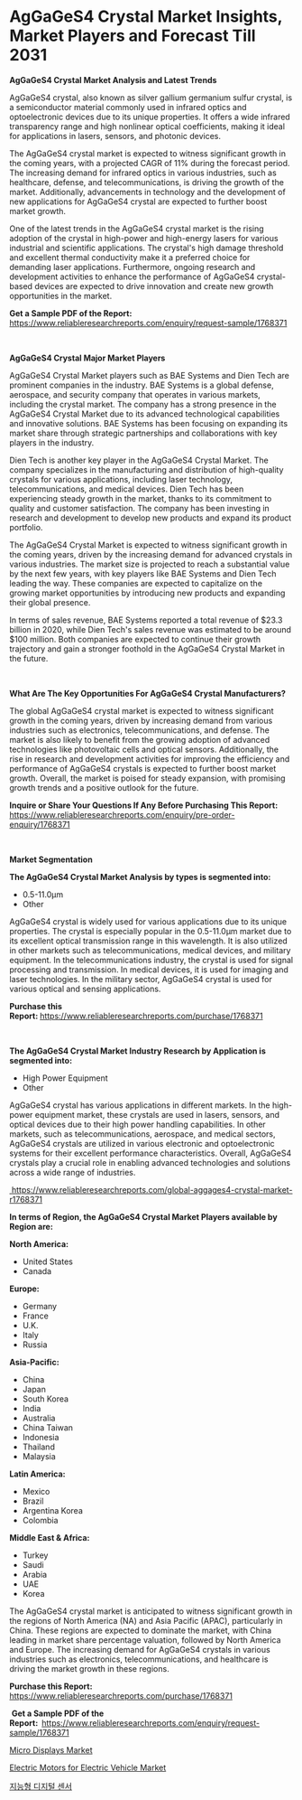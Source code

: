 <p><h1>AgGaGeS4 Crystal Market Insights, Market Players and Forecast Till 2031</h1></p><p><strong>AgGaGeS4 Crystal Market Analysis and Latest Trends</strong></p>
<p><p>AgGaGeS4 crystal, also known as silver gallium germanium sulfur crystal, is a semiconductor material commonly used in infrared optics and optoelectronic devices due to its unique properties. It offers a wide infrared transparency range and high nonlinear optical coefficients, making it ideal for applications in lasers, sensors, and photonic devices.</p><p>The AgGaGeS4 crystal market is expected to witness significant growth in the coming years, with a projected CAGR of 11% during the forecast period. The increasing demand for infrared optics in various industries, such as healthcare, defense, and telecommunications, is driving the growth of the market. Additionally, advancements in technology and the development of new applications for AgGaGeS4 crystal are expected to further boost market growth.</p><p>One of the latest trends in the AgGaGeS4 crystal market is the rising adoption of the crystal in high-power and high-energy lasers for various industrial and scientific applications. The crystal's high damage threshold and excellent thermal conductivity make it a preferred choice for demanding laser applications. Furthermore, ongoing research and development activities to enhance the performance of AgGaGeS4 crystal-based devices are expected to drive innovation and create new growth opportunities in the market.</p></p>
<p><strong>Get a Sample PDF of the Report:&nbsp;</strong> <a href="https://www.reliableresearchreports.com/enquiry/request-sample/1768371">https://www.reliableresearchreports.com/enquiry/request-sample/1768371</a></p>
<p>&nbsp;</p>
<p><strong>AgGaGeS4 Crystal Major Market Players</strong></p>
<p><p>AgGaGeS4 Crystal Market players such as BAE Systems and Dien Tech are prominent companies in the industry. BAE Systems is a global defense, aerospace, and security company that operates in various markets, including the crystal market. The company has a strong presence in the AgGaGeS4 Crystal Market due to its advanced technological capabilities and innovative solutions. BAE Systems has been focusing on expanding its market share through strategic partnerships and collaborations with key players in the industry.</p><p>Dien Tech is another key player in the AgGaGeS4 Crystal Market. The company specializes in the manufacturing and distribution of high-quality crystals for various applications, including laser technology, telecommunications, and medical devices. Dien Tech has been experiencing steady growth in the market, thanks to its commitment to quality and customer satisfaction. The company has been investing in research and development to develop new products and expand its product portfolio.</p><p>The AgGaGeS4 Crystal Market is expected to witness significant growth in the coming years, driven by the increasing demand for advanced crystals in various industries. The market size is projected to reach a substantial value by the next few years, with key players like BAE Systems and Dien Tech leading the way. These companies are expected to capitalize on the growing market opportunities by introducing new products and expanding their global presence.</p><p>In terms of sales revenue, BAE Systems reported a total revenue of $23.3 billion in 2020, while Dien Tech's sales revenue was estimated to be around $100 million. Both companies are expected to continue their growth trajectory and gain a stronger foothold in the AgGaGeS4 Crystal Market in the future.</p></p>
<p>&nbsp;</p>
<p><strong>What Are The Key Opportunities For AgGaGeS4 Crystal Manufacturers?</strong></p>
<p><p>The global AgGaGeS4 crystal market is expected to witness significant growth in the coming years, driven by increasing demand from various industries such as electronics, telecommunications, and defense. The market is also likely to benefit from the growing adoption of advanced technologies like photovoltaic cells and optical sensors. Additionally, the rise in research and development activities for improving the efficiency and performance of AgGaGeS4 crystals is expected to further boost market growth. Overall, the market is poised for steady expansion, with promising growth trends and a positive outlook for the future.</p></p>
<p><strong>Inquire or Share Your Questions If Any Before Purchasing This Report:</strong> <a href="https://www.reliableresearchreports.com/enquiry/pre-order-enquiry/1768371">https://www.reliableresearchreports.com/enquiry/pre-order-enquiry/1768371</a></p>
<p>&nbsp;</p>
<p><strong>Market Segmentation</strong></p>
<p><strong>The AgGaGeS4 Crystal Market Analysis by types is segmented into:</strong></p>
<p><ul><li>0.5-11.0μm</li><li>Other</li></ul></p>
<p><p>AgGaGeS4 crystal is widely used for various applications due to its unique properties. The crystal is especially popular in the 0.5-11.0μm market due to its excellent optical transmission range in this wavelength. It is also utilized in other markets such as telecommunications, medical devices, and military equipment. In the telecommunications industry, the crystal is used for signal processing and transmission. In medical devices, it is used for imaging and laser technologies. In the military sector, AgGaGeS4 crystal is used for various optical and sensing applications.</p></p>
<p><strong>Purchase this Report:&nbsp;</strong><a href="https://www.reliableresearchreports.com/purchase/1768371">https://www.reliableresearchreports.com/purchase/1768371</a></p>
<p>&nbsp;</p>
<p><strong>The AgGaGeS4 Crystal Market Industry Research by Application is segmented into:</strong></p>
<p><ul><li>High Power Equipment</li><li>Other</li></ul></p>
<p><p>AgGaGeS4 crystal has various applications in different markets. In the high-power equipment market, these crystals are used in lasers, sensors, and optical devices due to their high power handling capabilities. In other markets, such as telecommunications, aerospace, and medical sectors, AgGaGeS4 crystals are utilized in various electronic and optoelectronic systems for their excellent performance characteristics. Overall, AgGaGeS4 crystals play a crucial role in enabling advanced technologies and solutions across a wide range of industries.</p></p>
<p><a href="https://www.reliableresearchreports.com/global-aggages4-crystal-market-r1768371">&nbsp;https://www.reliableresearchreports.com/global-aggages4-crystal-market-r1768371</a></p>
<p><strong>In terms of Region, the AgGaGeS4 Crystal Market Players available by Region are:</strong></p>
<p>
    <p> <strong> North America: </strong>
        <ul>
            <li>United States</li>
            <li>Canada</li>
        </ul>
        </p> 
    <p> <strong> Europe: </strong>
        <ul>
            <li>Germany</li>
            <li>France</li>
            <li>U.K.</li>
            <li>Italy</li>
            <li>Russia</li>
        </ul>
        </p> 
    <p> <strong> Asia-Pacific: </strong>
        <ul>
            <li>China</li>
            <li>Japan</li>
            <li>South Korea</li>
            <li>India</li>
            <li>Australia</li>
            <li>China Taiwan</li>
            <li>Indonesia</li>
            <li>Thailand</li>
            <li>Malaysia</li>
        </ul>
        </p> 
    <p> <strong> Latin America: </strong>
        <ul>
            <li>Mexico</li>
            <li>Brazil</li>
            <li>Argentina Korea</li>
            <li>Colombia</li>
        </ul>
        </p> 
    <p> <strong> Middle East & Africa: </strong>
        <ul>
            <li>Turkey</li>
            <li>Saudi</li>
            <li>Arabia</li>
            <li>UAE</li>
            <li>Korea</li>
        </ul>
    </p>
    </p>
<p><p>The AgGaGeS4 crystal market is anticipated to witness significant growth in the regions of North America (NA) and Asia Pacific (APAC), particularly in China. These regions are expected to dominate the market, with China leading in market share percentage valuation, followed by North America and Europe. The increasing demand for AgGaGeS4 crystals in various industries such as electronics, telecommunications, and healthcare is driving the market growth in these regions.</p></p>
<p><strong>Purchase this Report: </strong><a href="https://www.reliableresearchreports.com/purchase/1768371">https://www.reliableresearchreports.com/purchase/1768371</a></p>
<p>&nbsp;<strong>Get a Sample PDF of the Report:&nbsp;&nbsp;</strong><a href="https://www.reliableresearchreports.com/enquiry/request-sample/1768371">https://www.reliableresearchreports.com/enquiry/request-sample/1768371</a></p>
<p><strong></strong></p>
<p><p><a href="https://github.com/NorbertYates/Market-Research-Report-List-5/blob/main/micro-displays-market.md">Micro Displays Market</a></p><p><a href="https://github.com/prosalinda88/Market-Research-Report-List-5/blob/main/electric-motors-for-electric-vehicle-market.md">Electric Motors for Electric Vehicle Market</a></p><p><a href="https://github.com/khairinauzunul/Market-Research-Report-List-1/blob/main/4756123157572.md">지능형 디지털 센서</a></p></p>